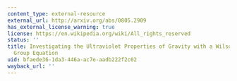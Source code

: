 ```yaml
---
content_type: external-resource
external_url: http://arxiv.org/abs/0805.2909
has_external_license_warning: true
license: https://en.wikipedia.org/wiki/All_rights_reserved
status: ''
title: Investigating the Ultraviolet Properties of Gravity with a Wilsonian Renormalization
  Group Equation
uid: bfaede36-1da3-446a-ac7e-aadb222f2c02
wayback_url: ''
---
```

